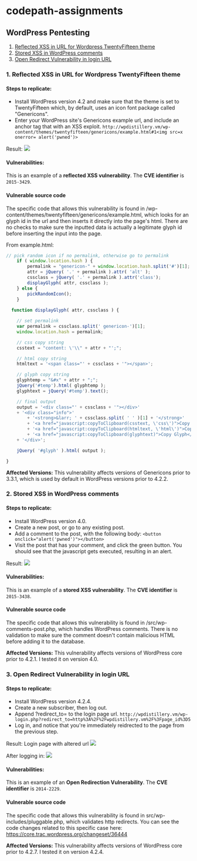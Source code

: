 # codepath-assignments

## WordPress Pentesting

1. [Reflected XSS in URL for Wordpress TwentyFifteen theme](#one)
2. [Stored XSS in WordPress comments](#two)
3. [Open Redirect Vulnerability in login URL](#three)

<a name="one"></a>
### 1. Reflected XSS in URL for Wordpress TwentyFifteen theme

#### Steps to replicate:
- Install WordPress version 4.2 and make sure that the theme is set to TwentyFifteen which, by default, uses an icon font package called "Genericons".
- Enter your WordPress site's Genericons example url, and include an anchor tag that with an XSS exploit. ```http://wpdistillery.vm/wp-content/themes/twentyfifteen/genericons/example.html#1<img src=x onerror= alert('pwned')>```

Result:
![](https://github.com/robeau/codepath-assignments/blob/master/assets/Screen%20Shot%202018-03-17%20at%201.28.07%20PM.png)

#### Vulnerabilities:
This is an example of a **reflected XSS vulnerability**. The **CVE identifier** is `2015-3429`.

#### Vulnerable source code

The specific code that allows this vulnerability is found in /wp-content/themes/twentyfifteen/genericons/example.html, which looks for an glyph id in the url and then inserts it directly into the page's html. There are no checks to make sure the inputted data is actually a legitimate glyph id before inserting the input into the page.

From example.html:

```javascript
// pick random icon if no permalink, otherwise go to permalink
	if ( window.location.hash ) {
		permalink = "genericon-" + window.location.hash.split('#')[1];
		attr = jQuery( '.' + permalink ).attr( 'alt' );
		cssclass = jQuery( '.' + permalink ).attr('class');
		displayGlyph( attr, cssclass );
	} else {
		pickRandomIcon();
	}
  
  function displayGlyph( attr, cssclass ) {

	// set permalink
	var permalink = cssclass.split(' genericon-')[1];
	window.location.hash = permalink;

	// css copy string
	csstext = "content: \'\\" + attr + "';";

	// html copy string
	htmltext = '<span class="' + cssclass + '"></span>';

	// glyph copy string
	glyphtemp = "&#x" + attr + ";";
	jQuery('#temp').html( glyphtemp );
	glyphtext = jQuery('#temp').text();

	// final output
	output = '<div class="' + cssclass + '"></div>'
	+ '<div class="info">'
		+ '<strong>&larr; ' + cssclass.split( ' ' )[1] + '</strong>'
		+ '<a href="javascript:copyToClipboard(csstext, \'css\')">Copy CSS</a>'
		+ '<a href="javascript:copyToClipboard(htmltext, \'html\')">Copy HTML</a>'
		+ '<a href="javascript:copyToClipboard(glyphtext)">Copy Glyph</a>'
	+ '</div>';

	jQuery( '#glyph' ).html( output );

}
```
**Affected Versions:**
This vulnerability affects versions of Genericons prior to 3.3.1, which is used by default in WordPress versions prior to 4.2.2.

<a name="two"></a>
### 2. Stored XSS in WordPress comments

#### Steps to replicate:
- Install WordPress version 4.0.
- Create a new post, or go to any existing post.
- Add a comment to the post, with the following body: ```<button onclick="alert('pwned')"></button>```
- Visit the post that has your comment, and click the green button. You should see that the javascript gets executed, resulting in an alert.

Result:
![](https://github.com/robeau/codepath-assignments/blob/master/assets/Screen%20Shot%202018-03-23%20at%2010.30.38%20PM.png)

#### Vulnerabilities:
This is an example of a **stored XSS vulnerability**. The **CVE identifier** is `2015-3438`.

#### Vulnerable source code

The specific code that allows this vulnerability is found in /src/wp-comments-post.php, which handles WordPress comments. There is no validation to make sure the comment doesn't contain malicious HTML before adding it to the database.

**Affected Versions:**
This vulnerability affects versions of WordPress core prior to 4.2.1. I tested it on version 4.0.

<a name="three"></a>
### 3. Open Redirect Vulnerability in login URL

#### Steps to replicate:
- Install WordPress version 4.2.4.
- Create a new subscriber, then log out.
- Append ?redirect_to=<some url> to the login page url. ```http://wpdistillery.vm/wp-login.php?redirect_to=http%3A%2F%2Fwpdistillery.vm%2F%3Fpage_id%3D5```
- Log in, and notice that you're immediately reidrected to the page from the previous step.

Result:
Login page with altered url
![](https://github.com/robeau/codepath-assignments/blob/master/assets/Screen%20Shot%202018-03-23%20at%2011.11.39%20PM.png)

After logging in:
![](https://github.com/robeau/codepath-assignments/blob/master/assets/Screen%20Shot%202018-03-23%20at%2011.11.48%20PM.png)

#### Vulnerabilities:
This is an example of an **Open Redirection Vulnerability**. The **CVE identifier** is `2014-2229`.

#### Vulnerable source code

The specific code that allows this vulnerability is found in src/wp-includes/pluggable.php, which validates http redirects. You can see the code changes related to this specific case here: https://core.trac.wordpress.org/changeset/36444

**Affected Versions:**
This vulnerability affects versions of WordPress core prior to 4.2.7. I tested it on version 4.2.4.

